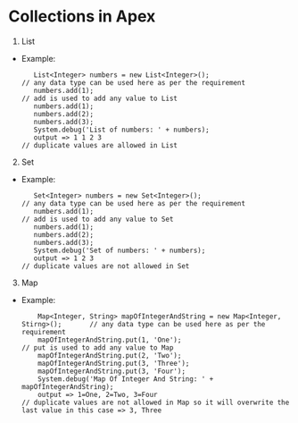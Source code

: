 #       Collections in Apex 
                             
  1. List 

- Example:

         List<Integer> numbers = new List<Integer>();                                       // any data type can be used here as per the requirement
         numbers.add(1);                                                                    // add is used to add any value to List
         numbers.add(1);
         numbers.add(2);
         numbers.add(3);
         System.debug('List of numbers: ' + numbers);
         output => 1 1 2 3                                                                 // duplicate values are allowed in List
            
          
 2. Set
          
-  Example:
  
          Set<Integer> numbers = new Set<Integer>();                                       // any data type can be used here as per the requirement
          numbers.add(1);                                                                  // add is used to add any value to Set
          numbers.add(1);                    
          numbers.add(2);
          numbers.add(3);
          System.debug('Set of numbers: ' + numbers);
          output => 1 2 3                                                                 // duplicate values are not allowed in Set
          
          
3. Map
          
- Example:
  
          Map<Integer, String> mapOfIntegerAndString = new Map<Integer, Stirng>();       // any data type can be used here as per the requirement
          mapOfIntegerAndString.put(1, 'One');                                           // put is used to add any value to Map
          mapOfIntegerAndString.put(2, 'Two');
          mapOfIntegerAndString.put(3, 'Three');
          mapOfIntegerAndString.put(3, 'Four');
          System.debug('Map Of Integer And String: ' + mapOfIntegerAndString);
          output => 1=One, 2=Two, 3=Four                                                // duplicate values are not allowed in Map so it will overwrite the last value in this case => 3, Three
          






